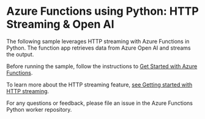 # Azure Functions using Python: HTTP Streaming & Open AI

The following sample leverages HTTP streaming with Azure Functions in Python. The function app retrieves data from Azure Open AI and streams the output.

Before running the sample, follow the instructions to [Get Started with Azure Functions](https://learn.microsoft.com/en-us/azure/azure-functions/create-first-function-vs-code-python). 

To learn more about the HTTP streaming feature, [see Getting started with HTTP streaming](https://techcommunity.microsoft.com/t5/azure-compute-blog/azure-functions-support-for-http-streams-in-python-is-now-in/ba-p/4146697). 

For any questions or feedback, please file an issue in the Azure Functions Python worker repository.
